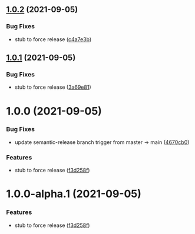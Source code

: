 ## [1.0.2](https://github.com/growthatco/growthatpkgs/compare/v1.0.1...v1.0.2) (2021-09-05)


### Bug Fixes

* stub to force release ([c4a7e3b](https://github.com/growthatco/growthatpkgs/commit/c4a7e3b23854fd7ccc57dcdfc952e524e61fb304))

## [1.0.1](https://github.com/growthatco/growthatpkgs/compare/v1.0.0...v1.0.1) (2021-09-05)


### Bug Fixes

* stub to force release ([3a69e81](https://github.com/growthatco/growthatpkgs/commit/3a69e81faf191a3ce78295f80e2d643a92b9369e))

# 1.0.0 (2021-09-05)


### Bug Fixes

* update semantic-release branch trigger from master -> main ([4670cb0](https://github.com/growthatco/growthatpkgs/commit/4670cb0c886354c14df68253a56d2a478d48e717))


### Features

* stub to force release ([f3d258f](https://github.com/growthatco/growthatpkgs/commit/f3d258ff6d435e0fe218f399176ae1e651254934))

# 1.0.0-alpha.1 (2021-09-05)


### Features

* stub to force release ([f3d258f](https://github.com/growthatco/growthatpkgs/commit/f3d258ff6d435e0fe218f399176ae1e651254934))
